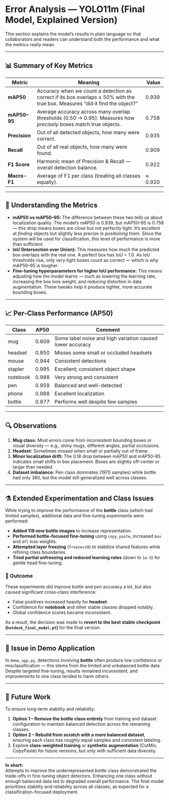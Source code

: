 # Error Analysis — YOLO11m (Final Model, Explained Version)

This section explains the model’s results in plain language so that collaborators and readers can understand both the performance and what the metrics really mean.

---

## 📊 Summary of Key Metrics
| Metric | Meaning | Value |
|---------|----------|-------|
| **mAP50** | Accuracy when we count a detection as correct if its box overlaps ≥ 50% with the true box. Measures “did it find the object?” | 0.939 |
| **mAP50–95** | Average accuracy across many overlap thresholds (0.50 → 0.95). Measures how *precisely* boxes match true objects. | 0.758 |
| **Precision** | Out of all detected objects, how many were correct. | 0.935 |
| **Recall** | Out of all real objects, how many were found. | 0.909 |
| **F1 Score** | Harmonic mean of Precision & Recall — overall detection balance. | 0.922 |
| **Macro-F1** | Average of F1 per class (treating all classes equally). | ≈ 0.920 |

---

## 🧠 Understanding the Metrics
- **mAP50 vs mAP50–95:** The difference between these two tells us about localization quality. The model’s mAP50 is 0.939, but mAP50–95 is 0.758 — this drop means boxes are close but not perfectly tight. It’s excellent at *finding* objects but slightly less precise in *positioning* them. Since the system will be used for classification, this level of performance is more than sufficient.  
- **IoU (Intersection over Union):** This measures how much the predicted box overlaps with the real one. A perfect box has IoU = 1.0. As IoU thresholds rise, only very tight boxes count as correct — which is why mAP50–95 is tougher.  
- **Fine-tuning hyperparameters for higher IoU performance:** This means adjusting how the model learns — such as lowering the learning rate, increasing the box loss weight, and reducing distortion in data augmentation. These tweaks help it produce tighter, more accurate bounding boxes.

---

## 📈 Per-Class Performance (AP50)
| Class | AP50 | Comment |
|--------|-------|----------|
| mug | 0.809 | Some label noise and high variation caused lower accuracy |
| headset | 0.850 | Misses some small or occluded headsets |
| mouse | 0.944 | Consistent detections |
| stapler | 0.995 | Excellent; consistent object shape |
| notebook | 0.988 | Very strong and consistent |
| pen | 0.959 | Balanced and well-detected |
| phone | 0.988 | Excellent localization |
| bottle | 0.977 | Performs well despite few samples |

---

## 🔍 Observations
1. **Mug class:** Most errors come from inconsistent bounding boxes or visual diversity — e.g., shiny mugs, different angles, partial occlusions.  
2. **Headset:** Sometimes missed when small or partially out of frame.  
3. **Minor localization drift:** The 0.18 drop between mAP50 and mAP50–95 indicates small shifts in box placement. Boxes are slightly off-center or larger than needed.  
4. **Dataset imbalance:** Pen class dominates (1970 samples) while bottle had only 360, but the model still generalized well across classes.  

---

## ⚗️ Extended Experimentation and Class Issues

While trying to improve the performance of the **bottle** class (which had limited samples), additional data and fine-tuning experiments were performed:

- **Added 118 new bottle images** to increase representation.  
- **Performed bottle-focused fine-tuning** using `copy_paste`, increased `box` and `dfl` loss weights.  
- **Attempted layer freezing** (`freeze=10`) to stabilize shared features while refining class boundaries.  
- **Tried partial unfreezing and reduced learning rates** (down to `1e-5`) for gentle head fine-tuning.

### 🧩 Outcome
These experiments did improve *bottle* and *pen* accuracy a lot, but also caused significant cross-class interference:
- False positives increased heavily for **headset**.  
- Confidence for **notebook** and other stable classes dropped notably.  
- Global confidence scores became inconsistent.  

As a result, the decision was made to **revert to the best stable checkpoint (`hotdesk_final_model.pt`)** for the final version.

---

## 🧪 Issue in Demo Application
In `demo_app.py`, detections involving **bottle** often produce low confidence or misclassification — this stems from the limited and unbalanced bottle data. Despite targeted fine-tuning, results remained inconsistent, and improvements to one class tended to harm others.

---

## 🚀 Future Work
To ensure long-term stability and reliability:
1. **Option 1 – Remove the bottle class entirely** from training and dataset configuration to maintain balanced detection across the remaining classes.  
2. **Option 2 – Rebuild from scratch with a more balanced dataset**, ensuring each class has roughly equal samples and consistent labeling.  
3. Explore **class-weighted training** or **synthetic augmentation** (CutMix, CopyPaste) for future versions, but only with sufficient data diversity.

---

**In short:**  
Attempts to improve the underrepresented *bottle* class demonstrated the trade-offs in fine-tuning object detectors. Enhancing one class without enough balanced data led to degraded overall performance. The final model prioritizes stability and reliability across all classes, as expected for a classification-focused deployment.
